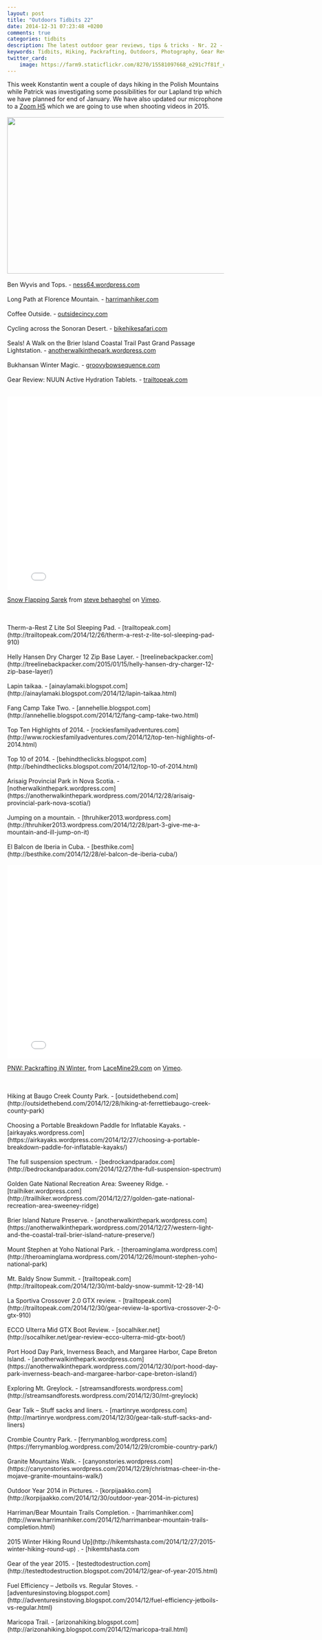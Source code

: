 ```yaml
---
layout: post
title: "Outdoors Tidbits 22"
date: 2014-12-31 07:23:48 +0200
comments: true
categories: tidbits
description: The latest outdoor gear reviews, tips & tricks - Nr. 22 - #outdoorstidbits
keywords: Tidbits, Hiking, Packrafting, Outdoors, Photography, Gear Reviews
twitter_card:
    image: https://farm9.staticflickr.com/8270/15581097668_e291c7f81f_c.jpg
---
```

This week Konstantin went a couple of days hiking in the Polish Mountains while Patrick was investigating some possibilities for our Lapland trip which we have planned for end of January.  We have also updated our microphone to a <a href="http://amzn.to/1vFgyL8" target="_blank">Zoom H5</a> which we are going to use when shooting videos in 2015. <br><br>
<a href="https://www.flickr.com/photos/90204224@N07/8351963809"><img src="https://farm9.staticflickr.com/8468/8351963809_ef1ef59998_b.jpg" width="1024" height="364"></a>
<br><!--more--><br>
Ben Wyvis and Tops. - [ness64.wordpress.com](http://ness64.wordpress.com/2014/12/26/ben-wyvis-tops) 
<br><br>
Long Path at Florence Mountain. - [harrimanhiker.com](http://www.harrimanhiker.com/2014/12/long-path-at-florence-mountain.html) 
<br><br>
Coffee Outside. - [outsidecincy.com](http://outsidecincy.com/2014/12/27/coffee-outside) 
<br><br>
Cycling across the Sonoran Desert. - [bikehikesafari.com](http://bikehikesafari.com/2014/12/21/cycling-across-the-sonoran-desert) 
<br><br>
Seals! A Walk on the Brier Island Coastal Trail Past Grand Passage Lightstation. - [anotherwalkinthepark.wordpress.com](https://anotherwalkinthepark.wordpress.com/2014/12/26/seals-a-walk-on-the-brier-island-coastal-trail-past-grand-passage-lightstation/) 
<br><br>
Bukhansan Winter Magic. - [groovybowsequence.com](http://groovybowsequence.com/2014/12/26/bukhansan-winter-magic) 
<br><br>
Gear Review: NUUN Active Hydration Tablets. - [trailtopeak.com](http://trailtopeak.com/2014/12/26/gear-review-nuun-active-hydration-tablets-1010) 
<br><br>
<iframe src="//player.vimeo.com/video/40900990" width="800" height="450" frameborder="0" webkitallowfullscreen mozallowfullscreen allowfullscreen></iframe> <p><a href="http://vimeo.com/40900990">Snow Flapping Sarek</a> from <a href="http://vimeo.com/stevebehaeghel">steve behaeghel</a> on <a href="https://vimeo.com">Vimeo</a>.</p>
<br><br>
Therm-a-Rest Z Lite Sol Sleeping Pad. - [trailtopeak.com](http://trailtopeak.com/2014/12/26/therm-a-rest-z-lite-sol-sleeping-pad-910) 
<br><br>
Helly Hansen Dry Charger 12 Zip Base Layer. - [treelinebackpacker.com](http://treelinebackpacker.com/2015/01/15/helly-hansen-dry-charger-12-zip-base-layer/) 
<br><br>
Lapin taikaa. - [ainaylamaki.blogspot.com](http://ainaylamaki.blogspot.com/2014/12/lapin-taikaa.html) 
<br><br>
Fang Camp Take Two. - [annehellie.blogspot.com](http://annehellie.blogspot.com/2014/12/fang-camp-take-two.html) 
<br><br>
Top Ten Highlights of 2014. - [rockiesfamilyadventures.com](http://www.rockiesfamilyadventures.com/2014/12/top-ten-highlights-of-2014.html) 
<br><br>
Top 10 of 2014. - [behindtheclicks.blogspot.com](http://behindtheclicks.blogspot.com/2014/12/top-10-of-2014.html) 
<br><br>
Arisaig Provincial Park in Nova Scotia. - [notherwalkinthepark.wordpress.com](https://anotherwalkinthepark.wordpress.com/2014/12/28/arisaig-provincial-park-nova-scotia/) 
<br><br>
Jumping on a mountain. - [thruhiker2013.wordpress.com](http://thruhiker2013.wordpress.com/2014/12/28/part-3-give-me-a-mountain-and-ill-jump-on-it) 
<br><br>
El Balcon de Iberia in Cuba. - [besthike.com](http://besthike.com/2014/12/28/el-balcon-de-iberia-cuba/) 
<br><br>
<iframe src="//player.vimeo.com/video/115153736" width="800" height="450" frameborder="0" webkitallowfullscreen mozallowfullscreen allowfullscreen></iframe> <p><a href="http://vimeo.com/115153736">PNW: Packrafting iN Winter.</a> from <a href="http://vimeo.com/user191910">LaceMine29.com</a> on <a href="https://vimeo.com">Vimeo</a>.</p>
<br><br>
Hiking at Baugo Creek County Park. - [outsidethebend.com](http://outsidethebend.com/2014/12/28/hiking-at-ferrettiebaugo-creek-county-park) 
<br><br>
Choosing a Portable Breakdown Paddle for Inflatable Kayaks. - [airkayaks.wordpress.com](https://airkayaks.wordpress.com/2014/12/27/choosing-a-portable-breakdown-paddle-for-inflatable-kayaks/) 
<br><br>
The full suspension spectrum. - [bedrockandparadox.com](http://bedrockandparadox.com/2014/12/27/the-full-suspension-spectrum) 
<br><br>
Golden Gate National Recreation Area: Sweeney Ridge. - [trailhiker.wordpress.com](http://trailhiker.wordpress.com/2014/12/27/golden-gate-national-recreation-area-sweeney-ridge) 
<br><br>
Brier Island Nature Preserve. - [anotherwalkinthepark.wordpress.com](https://anotherwalkinthepark.wordpress.com/2014/12/27/western-light-and-the-coastal-trail-brier-island-nature-preserve/) 
<br><br>
Mount Stephen at Yoho National Park. - [theroaminglama.wordpress.com](http://theroaminglama.wordpress.com/2014/12/26/mount-stephen-yoho-national-park) 
<br><br>
Mt. Baldy Snow Summit. - [trailtopeak.com](http://trailtopeak.com/2014/12/30/mt-baldy-snow-summit-12-28-14) 
<br><br>
La Sportiva Crossover 2.0 GTX  review. - [trailtopeak.com](http://trailtopeak.com/2014/12/30/gear-review-la-sportiva-crossover-2-0-gtx-910) 
<br><br>
ECCO Ulterra Mid GTX Boot Review. - [socalhiker.net](http://socalhiker.net/gear-review-ecco-ulterra-mid-gtx-boot/) 
<br><br>
Port Hood Day Park, Inverness Beach, and Margaree Harbor, Cape Breton Island. - [anotherwalkinthepark.wordpress.com](https://anotherwalkinthepark.wordpress.com/2014/12/30/port-hood-day-park-inverness-beach-and-margaree-harbor-cape-breton-island/) 
<br><br>
Exploring Mt. Greylock. - [streamsandforests.wordpress.com](http://streamsandforests.wordpress.com/2014/12/30/mt-greylock) 
<br><br>
Gear Talk – Stuff sacks and liners. - [martinrye.wordpress.com](http://martinrye.wordpress.com/2014/12/30/gear-talk-stuff-sacks-and-liners) 
<br><br>
Crombie Country Park. - [ferrymanblog.wordpress.com](https://ferrymanblog.wordpress.com/2014/12/29/crombie-country-park/) 
<br><br>
Granite Mountains Walk. - [canyonstories.wordpress.com](https://canyonstories.wordpress.com/2014/12/29/christmas-cheer-in-the-mojave-granite-mountains-walk/) 
<br><br>
Outdoor Year 2014 in Pictures. - [korpijaakko.com](http://korpijaakko.com/2014/12/30/outdoor-year-2014-in-pictures) 
<br><br>
Harriman/Bear Mountain Trails Completion. - [harrimanhiker.com](http://www.harrimanhiker.com/2014/12/harrimanbear-mountain-trails-completion.html) 
<br><br>
2015 Winter Hiking Round Up](http://hikemtshasta.com/2014/12/27/2015-winter-hiking-round-up) . - [hikemtshasta.com
<br><br>
Gear of the year 2015. - [testedtodestruction.com](http://testedtodestruction.blogspot.com/2014/12/gear-of-year-2015.html) 
<br><br>
Fuel Efficiency – Jetboils vs. Regular Stoves. - [adventuresinstoving.blogspot.com](http://adventuresinstoving.blogspot.com/2014/12/fuel-efficiency-jetboils-vs-regular.html) 
<br><br>
Maricopa Trail. - [arizonahiking.blogspot.com](http://arizonahiking.blogspot.com/2014/12/maricopa-trail.html) 

